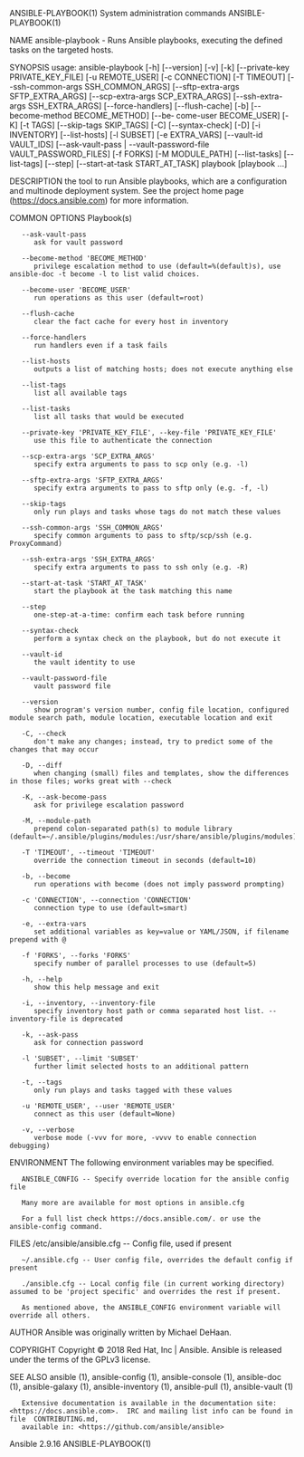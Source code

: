 ANSIBLE-PLAYBOOK(1)                                                System administration commands                                                ANSIBLE-PLAYBOOK(1)

NAME
       ansible-playbook - Runs Ansible playbooks, executing the defined tasks on the targeted hosts.

SYNOPSIS
       usage: ansible-playbook [-h] [--version] [-v] [-k]
              [--private-key PRIVATE_KEY_FILE] [-u REMOTE_USER] [-c CONNECTION] [-T TIMEOUT] [--ssh-common-args SSH_COMMON_ARGS] [--sftp-extra-args SFTP_EXTRA_ARGS]
              [--scp-extra-args SCP_EXTRA_ARGS] [--ssh-extra-args SSH_EXTRA_ARGS] [--force-handlers] [--flush-cache]  [-b]  [--become-method  BECOME_METHOD]  [--be‐
              come-user  BECOME_USER]  [-K]  [-t  TAGS] [--skip-tags SKIP_TAGS] [-C] [--syntax-check] [-D] [-i INVENTORY] [--list-hosts] [-l SUBSET] [-e EXTRA_VARS]
              [--vault-id VAULT_IDS] [--ask-vault-pass | --vault-password-file  VAULT_PASSWORD_FILES]  [-f  FORKS]  [-M  MODULE_PATH]  [--list-tasks]  [--list-tags]
              [--step] [--start-at-task START_AT_TASK] playbook [playbook ...]

DESCRIPTION
       the  tool to run Ansible playbooks, which are a configuration and multinode deployment system.  See the project home page (https://docs.ansible.com) for more
       information.

COMMON OPTIONS
          Playbook(s)

       --ask-vault-pass
          ask for vault password

       --become-method 'BECOME_METHOD'
          privilege escalation method to use (default=%(default)s), use ansible-doc -t become -l to list valid choices.

       --become-user 'BECOME_USER'
          run operations as this user (default=root)

       --flush-cache
          clear the fact cache for every host in inventory

       --force-handlers
          run handlers even if a task fails

       --list-hosts
          outputs a list of matching hosts; does not execute anything else

       --list-tags
          list all available tags

       --list-tasks
          list all tasks that would be executed

       --private-key 'PRIVATE_KEY_FILE', --key-file 'PRIVATE_KEY_FILE'
          use this file to authenticate the connection

       --scp-extra-args 'SCP_EXTRA_ARGS'
          specify extra arguments to pass to scp only (e.g. -l)

       --sftp-extra-args 'SFTP_EXTRA_ARGS'
          specify extra arguments to pass to sftp only (e.g. -f, -l)

       --skip-tags
          only run plays and tasks whose tags do not match these values

       --ssh-common-args 'SSH_COMMON_ARGS'
          specify common arguments to pass to sftp/scp/ssh (e.g. ProxyCommand)

       --ssh-extra-args 'SSH_EXTRA_ARGS'
          specify extra arguments to pass to ssh only (e.g. -R)

       --start-at-task 'START_AT_TASK'
          start the playbook at the task matching this name

       --step
          one-step-at-a-time: confirm each task before running

       --syntax-check
          perform a syntax check on the playbook, but do not execute it

       --vault-id
          the vault identity to use

       --vault-password-file
          vault password file

       --version
          show program's version number, config file location, configured module search path, module location, executable location and exit

       -C, --check
          don't make any changes; instead, try to predict some of the changes that may occur

       -D, --diff
          when changing (small) files and templates, show the differences in those files; works great with --check

       -K, --ask-become-pass
          ask for privilege escalation password

       -M, --module-path
          prepend colon-separated path(s) to module library (default=~/.ansible/plugins/modules:/usr/share/ansible/plugins/modules)

       -T 'TIMEOUT', --timeout 'TIMEOUT'
          override the connection timeout in seconds (default=10)

       -b, --become
          run operations with become (does not imply password prompting)

       -c 'CONNECTION', --connection 'CONNECTION'
          connection type to use (default=smart)

       -e, --extra-vars
          set additional variables as key=value or YAML/JSON, if filename prepend with @

       -f 'FORKS', --forks 'FORKS'
          specify number of parallel processes to use (default=5)

       -h, --help
          show this help message and exit

       -i, --inventory, --inventory-file
          specify inventory host path or comma separated host list. --inventory-file is deprecated

       -k, --ask-pass
          ask for connection password

       -l 'SUBSET', --limit 'SUBSET'
          further limit selected hosts to an additional pattern

       -t, --tags
          only run plays and tasks tagged with these values

       -u 'REMOTE_USER', --user 'REMOTE_USER'
          connect as this user (default=None)

       -v, --verbose
          verbose mode (-vvv for more, -vvvv to enable connection debugging)

ENVIRONMENT
       The following environment variables may be specified.

       ANSIBLE_CONFIG -- Specify override location for the ansible config file

       Many more are available for most options in ansible.cfg

       For a full list check https://docs.ansible.com/. or use the ansible-config command.

FILES
       /etc/ansible/ansible.cfg -- Config file, used if present

       ~/.ansible.cfg -- User config file, overrides the default config if present

       ./ansible.cfg -- Local config file (in current working directory) assumed to be 'project specific' and overrides the rest if present.

       As mentioned above, the ANSIBLE_CONFIG environment variable will override all others.

AUTHOR
       Ansible was originally written by Michael DeHaan.

COPYRIGHT
       Copyright © 2018 Red Hat, Inc | Ansible.  Ansible is released under the terms of the GPLv3 license.

SEE ALSO
       ansible (1), ansible-config (1), ansible-console (1), ansible-doc (1), ansible-galaxy (1), ansible-inventory (1), ansible-pull (1), ansible-vault (1)

       Extensive documentation is available in the documentation site: <https://docs.ansible.com>.  IRC and mailing list info can be found in file  CONTRIBUTING.md,
       available in: <https://github.com/ansible/ansible>

Ansible 2.9.16                                                                                                                                   ANSIBLE-PLAYBOOK(1)
